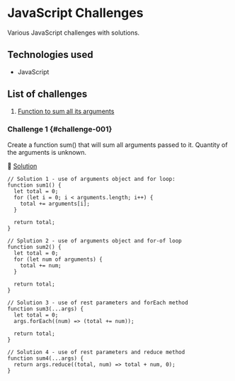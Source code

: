 # JavaScript Challenges

Various JavaScript challenges with solutions.

## Technologies used

- JavaScript

## List of challenges

1. [Function to sum all its arguments](#challenge-001)

### Challenge 1 {#challenge-001}

Create a function sum() that will sum all arguments passed to it.
Quantity of the arguments is unknown.

:link: [Solution](challenge-001.js)

```
// Solution 1 - use of arguments object and for loop:
function sum1() {
  let total = 0;
  for (let i = 0; i < arguments.length; i++) {
    total += arguments[i];
  }

  return total;
}

// Splution 2 - use of arguments object and for-of loop
function sum2() {
  let total = 0;
  for (let num of arguments) {
    total += num;
  }

  return total;
}

// Solution 3 - use of rest parameters and forEach method
function sum3(...args) {
  let total = 0;
  args.forEach((num) => (total += num));

  return total;
}

// Solution 4 - use of rest parameters and reduce method
function sum4(...args) {
  return args.reduce((total, num) => total + num, 0);
}
```
